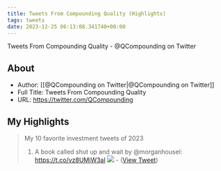```yaml
---
title: Tweets From Compounding Quality (Highlights)
tags: tweets
date: 2023-12-25 06:13:08.341740+00:00
---
```

Tweets From Compounding Quality - @QCompounding on Twitter

## About
- Author: [[@QCompounding on Twitter|@QCompounding on Twitter]]
- Full Title: Tweets From Compounding Quality
- URL: https://twitter.com/QCompounding

## My Highlights
> My 10 favorite investment tweets of 2023
> 1. A book called shut up and wait by @morganhousel: https://t.co/vz8UMiW3aI
> ![](https://pbs.twimg.com/media/GCHeillXAAAo8Cg.png)
\-  ([View Tweet](https://twitter.com/QCompounding/status/1738915619863482397))


